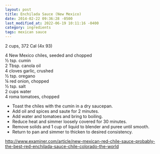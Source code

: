 ```yaml
---
layout: post
title: Enchilada Sauce (New Mexico)
date: 2014-02-22 09:36:28 -0500
last_modified_at: 2022-06-19 10:11:16 -0400
category: ingredients
tags: mexican sauce
---
```

2 cups, 372 Cal (4x 93)
  
4 New Mexico chiles, seeded and chopped  
½ tsp. cumin  
2 Tbsp. canola oil  
4 cloves garlic, crushed  
½ tsp. oregano  
¼ red onion, chopped  
½ tsp. salt  
2 cups water  
4 roma tomatoes, chopped  

* Toast the chiles with the cumin in a dry saucepan.
* Add oil and spices and saute for 2 minutes.
* Add water and tomatoes and bring to boiling.
* Reduce heat and simmer loosely covered for 30 minutes.
* Remove solids and 1 cup of liquid to blender and puree until smooth.
* Return to pan and simmer to thicken to desired consistency.

<http://www.examiner.com/article/new-mexican-red-chile-sauce-probably-the-best-red-enchilada-sauce-chile-colorado-the-world>
